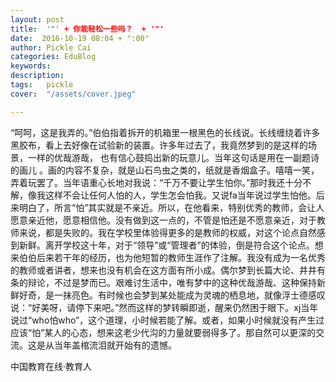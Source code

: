 ```yaml
---
layout: post  
title:  '"' + 你能轻松一些吗？  + '"'
date:  2016-10-19 08:04 + ":00" 
author: Pickle Cai  
categories: EduBlog  
keywords: 
description:   
tags:	pickle   
cover:  "/assets/cover.jpeg"  

---  
```

    
“呵呵，这是我弄的。”伯伯指着拆开的机箱里一根黑色的长线说。长线缠绕着许多黑胶布，看上去好像在试验新的装置。许多年过去了，我竟然梦到的是这样的场景，一样的优哉游哉， 也有信心鼓捣出新的玩意儿。当年这句话是用在一副题诗的画儿 。画的内容不复杂，就是山石鸟虫之类的，纸就是香烟盒子。嘻嘻一笑，弄着玩罢了。当年语重心长地对我说：“千万不要让学生怕你。”那时我还十分不解，像我这样不会让任何人怕的人，学生怎会怕我。又说fa当年说过学生怕他。后来明白了，所言“怕”其实就是不亲近。所以，在他看来，特别优秀的教师，会让人愿意亲近他，愿意相信他。没有做到这一点的，不管是怕还是不愿意亲近，对于教师来说，都是失败的。我在学校里体验得更多的是教师的权威，对这个论点自然感到新鲜。离开学校这十年，对于“领导”或“管理者”的体验，倒是符合这个论点。想来伯伯后来若干年的经历，也为他短暂的教师生涯作了注解。我没有成为一名优秀的教师或者讲者，想来也没有机会在这方面有所小成。偶尔梦到长篇大论、井井有条的辩论，不过是梦而已。艰难讨生活中，唯有梦中的这种优哉游哉、这种保持新鲜好奇，是一抹亮色。有时候也会梦到某处能成为灵魂的栖息地，就像浮士德感叹说：“好美呀，请停下来吧。”然而这样的梦转瞬即逝，醒来仍然困于眼下。xj当年说过“who怕who”，这个道理，小时候若能了解。或者，如果小时候就没有产生过应该“怕”某人的心态，想来这老少代沟的力量就要弱得多了。那自然可以更深的交流。这是从当年盖棺流泪就开始有的遗憾。

		    
 中国教育在线·教育人

